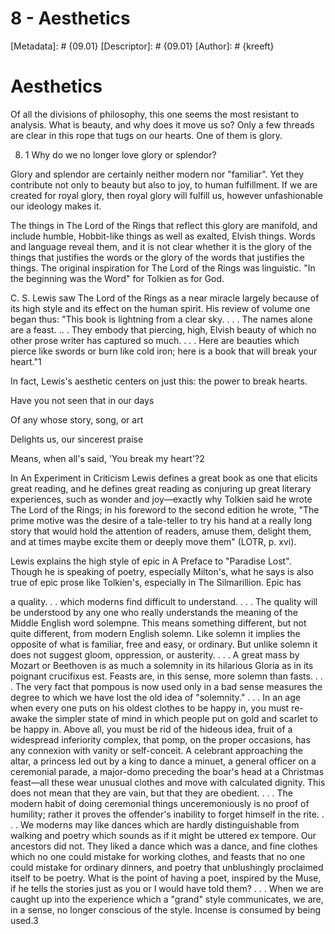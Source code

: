 # 8 - Aesthetics
[Metadata]: # {09.01}
[Descriptor]: # {09.01}
[Author]: # {kreeft}

# Aesthetics
Of all the divisions of philosophy, this one seems the most resistant to
analysis. What is beauty, and why does it move us so? Only a few threads are
clear in this rope that tugs on our hearts. One of them is glory.

8. 1 Why do we no longer love glory or splendor?

Glory and splendor are certainly neither modern nor "familiar". Yet they
contribute not only to beauty but also to joy, to human fulfillment. If we are
created for royal glory, then royal glory will fulfill us, however
unfashionable our ideology makes it.

The things in The Lord of the Rings that reflect this glory are manifold, and
include humble, Hobbit-like things as well as exalted, Elvish things. Words and
language reveal them, and it is not clear whether it is the glory of the things
that justifies the words or the glory of the words that justifies the things.
The original inspiration for The Lord of the Rings was linguistic. "In the
beginning was the Word" for Tolkien as for God.

C. S. Lewis saw The Lord of the Rings as a near miracle largely because of its
high style and its effect on the human spirit. His review of volume one began
thus: "This book is lightning from a clear sky. . . . The names alone are a
feast. .. . They embody that piercing, high, Elvish beauty of which no other
prose writer has captured so much. . . . Here are beauties which pierce like
swords or burn like cold iron; here is a book that will break your heart."1

In fact, Lewis's aesthetic centers on just this: the power to break hearts.

Have you not seen that in our days

Of any whose story, song, or art

Delights us, our sincerest praise

Means, when all's said, 'You break my heart'?2

In An Experiment in Criticism Lewis defines a great book as one that elicits
great reading, and he defines great reading as conjuring up great literary
experiences, such as wonder and joy—exactly why Tolkien said he wrote The Lord
of the Rings; in his foreword to the second edition he wrote, "The prime motive
was the desire of a tale-teller to try his hand at a really long story that
would hold the attention of readers, amuse them, delight them, and at times
maybe excite them or deeply move them" (LOTR, p. xvi).

Lewis explains the high style of epic in A Preface to "Paradise Lost". Though
he is speaking of poetry, especially Milton's, what he says is also true of
epic prose like Tolkien's, especially in The Silmarillion. Epic has

a quality. . . which moderns find difficult to understand. . . . The quality
will be understood by any one who really understands the meaning of the Middle
English word solempne. This means something different, but not quite different,
from modern English solemn. Like solemn it implies the opposite of what is
familiar, free and easy, or ordinary. But unlike solemn it does not suggest
gloom, oppression, or austerity. . . . A great mass by Mozart or Beethoven is
as much a solemnity in its hilarious Gloria as in its poignant crucifixus est.
Feasts are, in this sense, more solemn than fasts. . . . The very fact that
pompous is now used only in a bad sense measures the degree to which we have
lost the old idea of "solemnity." . . . In an age when every one puts on his
oldest clothes to be happy in, you must re-awake the simpler state of mind in
which people put on gold and scarlet to be happy in. Above all, you must be rid
of the hideous idea, fruit of a widespread inferiority complex, that pomp, on
the proper occasions, has any connexion with vanity or self-conceit. A
celebrant approaching the altar, a princess led out by a king to dance a
minuet, a general officer on a ceremonial parade, a major-domo preceding the
boar's head at a Christmas feast—all these wear unusual clothes and move with
calculated dignity. This does not mean that they are vain, but that they are
obedient. . . . The modern habit of doing ceremonial things unceremoniously is
no proof of humility; rather it proves the offender's inability to forget
himself in the rite. . . . We moderns may like dances which are hardly
distinguishable from walking and poetry which sounds as if it might be uttered
ex tempore. Our ancestors did not. They liked a dance which was a dance, and
fine clothes which no one could mistake for working clothes, and feasts that no
one could mistake for ordinary dinners, and poetry that unblushingly proclaimed
itself to be poetry. What is the point of having a poet, inspired by the Muse,
if he tells the stories just as you or I would have told them? . . . When we
are caught up into the experience which a "grand" style communicates, we are,
in a sense, no longer conscious of the style. Incense is consumed by being
used.3

